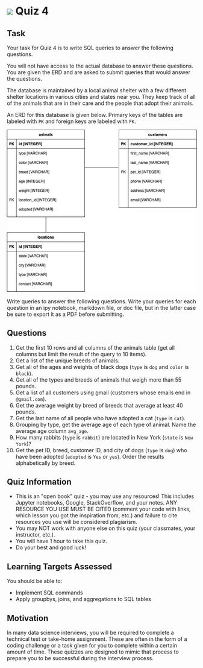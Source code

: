 # ![](https://ga-dash.s3.amazonaws.com/production/assets/logo-9f88ae6c9c3871690e33280fcf557f33.png) Quiz 4  

## Task
Your task for Quiz 4 is to write SQL queries to answer the following questions.

You will not have access to the actual database to answer these questions. You are given the ERD and are asked to submit queries that would answer the questions.

The database is maintained by a local animal shelter with a few different shelter locations in various cities and states near you. They keep track of all of the animals that are in their care and the people that adopt their animals.

An ERD for this database is given below. Primary keys of the tables are labeled with `PK` and foreign keys are labeled with `FK`.    

![](./assets/erd.png)

Write queries to answer the following questions. Write your queries for each question in an ipy notebook, markdown file, or doc file, but in the latter case be sure to export it as a PDF before submitting.

## Questions
1. Get the first 10 rows and all columns of the animals table (get all columns but limit the result of the query to 10 items).
2. Get a list of the unique breeds of animals.
3. Get all of the ages and weights of black dogs (`type` is `dog` and `color` is `black`).
4. Get all of the types and breeds of animals that weigh more than 55 pounds.
5. Get a list of all customers using gmail (customers whose emails end in `@gmail.com`).
6. Get the average weight by breed of breeds that average at least 40 pounds.
7. Get the last name of all people who have adopted a cat (`type` is `cat`).
8. Grouping by type, get the average age of each type of animal. Name the average age column `avg_age`.
9. How many rabbits (`type` is `rabbit`) are located in New York (`state` is `New York`)?
10. Get the pet ID, breed, customer ID, and city of dogs (`type` is `dog`) who have been adopted (`adopted` is `Yes` or `yes`). Order the results alphabetically by breed.

## Quiz Information
- This is an "open book" quiz - you may use any resources! This includes Jupyter notebooks, Google, StackOverflow, and your notes. ANY RESOURCE YOU USE MUST BE CITED (comment your code with links, which lesson you got the inspiration from, etc.) and failure to cite resources you use will be considered plagiarism.
- You may NOT work with anyone else on this quiz (your classmates, your instructor, etc.).
- You will have 1 hour to take this quiz.
- Do your best and good luck!

## Learning Targets Assessed
You should be able to:
- Implement SQL commands
- Apply groupbys, joins, and aggregations to SQL tables

## Motivation
In many data science interviews, you will be required to complete a technical test or take-home assignment. These are often in the form of a coding challenge or a task given for you to complete within a certain amount of time. These quizzes are designed to mimic that process to prepare you to be successful during the interview process.
